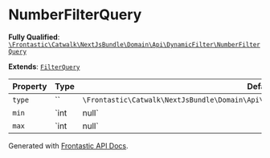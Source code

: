 #  NumberFilterQuery

**Fully Qualified**: [`\Frontastic\Catwalk\NextJsBundle\Domain\Api\DynamicFilter\NumberFilterQuery`](../../../../../../src/php/NextJsBundle/Domain/Api/DynamicFilter/NumberFilterQuery.php)

**Extends**: [`FilterQuery`](FilterQuery.md)

Property|Type|Default|Required|Description
--------|----|-------|--------|-----------
`type` | `` | `\Frontastic\Catwalk\NextJsBundle\Domain\Api\DynamicFilter\FilterDefinition::TYPE_NUMBER` | - | 
`min` | `int|null` |  | - | Range minimum, null for unbounded.
`max` | `int|null` |  | - | Range maximum, null for unbounded.

Generated with [Frontastic API Docs](https://github.com/FrontasticGmbH/apidocs).
